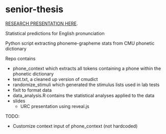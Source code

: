 # senior-thesis
[RESEARCH PRESENTATION HERE](http://kiracp.github.io/senior-thesis/).

Statistical predictions for English pronunciation

Python script extracting phoneme-grapheme stats from CMU phonetic dictionary

Repo contains 
* phone_context which extracts all tokens containing a phone within the phonetic dictionary
* test.txt, a cleaned up version of cmudict
* randomize_stimuli which generated the stimulus lists used in lab tests
* fixit to format data
* data_analysis.R contains the statistical analyses applied to the data
* slides 
  * URC presentation using reveal.js

TODO:
* Customize context input of phone_context (not hardcoded)

